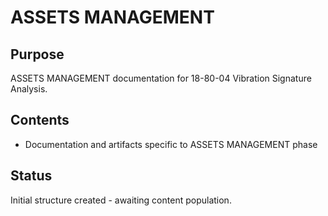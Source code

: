 # ASSETS MANAGEMENT

## Purpose
ASSETS MANAGEMENT documentation for 18-80-04 Vibration Signature Analysis.

## Contents
- Documentation and artifacts specific to ASSETS MANAGEMENT phase

## Status
Initial structure created - awaiting content population.
